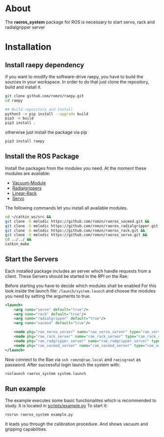 # About
The __raeros_system__ package for ROS is necessary to start servo, rack and radialgripper server

# Installation
## Install raepy dependency
if you want to modify the software-drive raepy, you have to build the sources in your workspace.
In order to do that just clone the repository, build and install it.

```bash
git clone github.com/romzn/raepy.git
cd raepy

## Build repository and Install
python3 -m pip install --upgrade build
pip3 -m build
pip3 install .
```
otherwise just install the package via pip
```bash
pip3 install raepy
```

## Install the ROS Package
Install the packages from the modules you need. 
At the moment these modules are available:

* [Vacuum-Module](https://github.com/romzn/raeros_vacmod)
* [Radialgrippers](https://github.com/romzn/raeros_radialgripper)
* [Linear-Rack](https://github.com/romzn/raeros_rack/tree/melodic)
* [Servo](https://github.com/romzn/raeros_servo/tree/melodic)

The following commands let you install all available modules.

```bash
cd ~/catkin_ws/src &&
git clone -b melodic https://github.com/romzn/raeros_vacmod.git &&
git clone -b melodic https://github.com/romzn/raeros_radialgripper.git &&
git clone -b melodic https://github.com/romzn/raeros_rack.git &&
git clone -b melodic https://github.com/romzn/raeros_servo.git &&
cd ../../ &&
catkin_make 
```

## Start the Servers
Each installed package includes an server which handle requests from a client. 
These Servers should be started in the *RPI* on the Rae.

Before starting you have to decide which modules shall be enabled
For this look inside the launch file: `/launch/system.launch` and choose the modules you need by setting the arguments to true.

```xml
<launch>
    <arg name="servo" default="true"/>
    <arg name="rack" default="true"/>
    <arg name="radialgripper" default="true"/>
    <arg name="vacmod" default="true"/>

    <node pkg="rae_servo_server" name="rae_servo_server" type="rae_servo_server.py" output="screen" respawn="false" if="$(arg servo)"/>
    <node pkg="rae_rack_server" name="rae_rack_server" type="rae_rack_server.py" output="screen" respawn="false" if="$(arg rack)"/>
    <node pkg="rae_radgripper_server" name="rae_radgripper_server" type="rae_radgripper_server.py" output="screen" respawn="false" if="$(arg radialgripper)"/>
    <node pkg="rae_vacmod_server" name="rae_vacmod_server" type="rae_vacmod_server.py" output="screen" respawn="true" if="$(arg vacmod)"/>
</launch>

```

Now connect to the Rae via `ssh romzn@rae.local` and `raeisgreat` as password.
After successful login launch the system with:

```bash
roslaunch raeros_system system.launch
```
## Run example
The example executes some basic functionalites which is recommended to study.
It is located in [scripts/example.py](https://github.com/romzn/raeros_system/blob/master/scripts/example.py)
To start it:

```bash
rosrun raeros_system example.py
```

It leads you through the calibration procedure. And shows vacuum and gripping capabilities.

